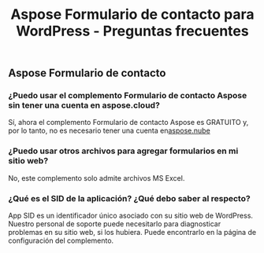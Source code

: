 ﻿---
title: Aspose Formulario de contacto para WordPress - Preguntas frecuentes
second_title: Aspose Contact Form Documen
type: docs
url: /es/aspose-contact-form-for-wordpress-faqs/
description: Aspose El formulario de contacto admite Excel para crear, convertir, fusionar, dividir, proteger, operaciones de objetos internos, etc.
weight: 40
kwords: Excel, Office Cloud, REST API, Hoja de cálculo, PDF, CSV, Json, Markdwon, Aspose Formulario de contacto para WordPress - Preguntas frecuentes
---
## Aspose Formulario de contacto
### ¿Puedo usar el complemento Formulario de contacto Aspose sin tener una cuenta en aspose.cloud?
 Sí, ahora el complemento Formulario de contacto Aspose es GRATUITO y, por lo tanto, no es necesario tener una cuenta en[aspose.nube](https://www.aspose.cloud/)
### ¿Puedo usar otros archivos para agregar formularios en mi sitio web?
No, este complemento solo admite archivos MS Excel.
### ¿Qué es el SID de la aplicación? ¿Qué debo saber al respecto?
App SID es un identificador único asociado con su sitio web de WordPress. Nuestro personal de soporte puede necesitarlo para diagnosticar problemas en su sitio web, si los hubiera. Puede encontrarlo en la página de configuración del complemento.
